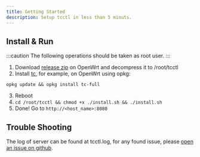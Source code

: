 ```yaml
---
title: Getting Started
description: Setup tcctl in less than 5 minuts.
---
```


## Install & Run

:::caution
The following operations should be taken as root user.
:::

1. Download [release zip](https://github.com/3DRX/tcctl/releases/latest)
on OpenWrt and decompress it to /root/tcctl
2. Install [tc](https://man7.org/linux/man-pages/man8/tc.8.html), for example, on OpenWrt using opkg:
```
opkg update && opkg install tc-full
```
3. Reboot
4. `cd /root/tcctl && chmod +x ./install.sh && ./install.sh`
5. Done! Go to `http://<host_name>:8080`

## Trouble Shooting

The log of server can be found at tcctl.log, for any found issue, please [open an issue on github](https://github.com/3DRX/tcctl/issues/new).
